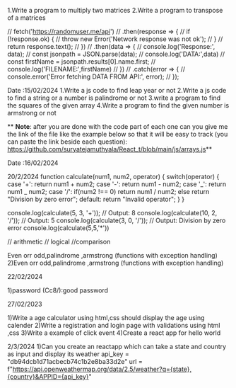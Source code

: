 1.Write a program to multiply two matrices
2.Write a program to transpose of a matrices

// fetch('https://randomuser.me/api')
// .then(response => {
// if (!response.ok) {
// throw new Error('Network response was not ok');
// }
// return response.text();
// })
// .then(data => {
// console.log('Response:', data);
// const jsonpath = JSON.parse(data);
// console.log('DATA:',data)
// const firstName = jsonpath.results[0].name.first;
// console.log('FILENAME:',firstName)
// })
// .catch(error => {
// console.error('Error fetching DATA FROM API:', error);
// });

Date :15/02/2024
1.Write a js code to find leap year or not
2.Write a js code to find a string or a number is palindrome or not
3.write a program to find the squares of the given array
4.Write a program to find the given number is armstrong or not

\*\*
**Note**:
after you are done with the code part of each one can you give me the link of the file like the example below so that it will be easy to track (you can paste the link beside each question):
https://github.com/suryatejamuthyala/React_t/blob/main/js/arrays.js**

Date :16/02/2024

20/2/2024
function calculate(num1, num2, operator) {
switch(operator) {
case '+':
return num1 + num2;
case '-':
return num1 - num2;
case '_':
return num1 _ num2;
case '/':
if(num2 !== 0)
return num1 / num2;
else
return "Division by zero error";
default:
return "Invalid operator";
}
}

console.log(calculate(5, 3, '+')); // Output: 8
console.log(calculate(10, 2, '/')); // Output: 5
console.log(calculate(3, 0, '/')); // Output: Division by zero error
console.log(calculate(5,5,'\*'))

// arithmetic
// logical
//comparison

Even orr odd,palindrome ,armstrong (functions with exception handling)
2)Even orr odd,palindrome ,armstrong (functions with exception handling)

22/02/2024

1)password (Cc8/):good password

27/02/2023

1)Write a age calculator using html,css should display the age using calender
2)Write a registration and login page with validations using html ,css
3)Write a example of click event
4)Create a react app for hello world

2/3/2024
1)Can you create an reactapp which can take a state and country as input and display its weather
    api_key = "db94dcb1d71acbecb74c1b2e8ba33d2e"
    url = f"https://api.openweathermap.org/data/2.5/weather?q={state},{country}&APPID={api_key}"

